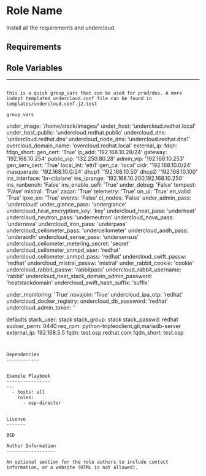Role Name
=========
Install all the requirements and undercloud.

Requirements
------------


Role Variables
--------------
---
```

this is a quick group_vars that can be used for prod/dev. A more indept templated undercloud.conf file can be found in templates/undercloud.conf.j2.test

group_vars
```
under_image: '/home/stack/images/'
under_host: 'undercloud.redhat.local'
under_host_public: 'undercloud.redhat.public' 
undercloud_dns: 'undercloud.redhat.dns'
undercloud_node_dns: 'undercloud.redhat.dns1'
overcloud_domain_name: 'overcloud.redhat.local'
external_ip:
fdqn:
fdqn_short:
gen_cert: 'True'
ip_add: '192.168.10.28/24'
gateway: '192.168.10.254' 
public_vip: '132.250.80.28' 
admin_vip: '192.168.10.253' 
gen_serv_cert: 'True' 
local_int: 'eth1' 
gen_ca: 'local' 
cidr: '192.168.10.0/24' 
masquerade: '192.168.10.0/24'
dhcp1: '192.168.10.50' 
dhcp2: '192.168.10.100' 
ins_interface: 'br-ctlplane' 
ins_iprange: '192.168.10.200,192.168.10.250' 
ins_runbench: 'False' 
ins_enable_uefi: 'True' 
under_debug: 'False' 
tempest: 'False' 
mistral: 'True' 
zaqar: 'True' 
telemetry: 'True' 
on_ui: 'True' 
en_valid: 'True' 
ipxe_en: 'True' 
events: 'False' 
cl_nodes: 'False' 
under_admin_pass: 'undercloud'
under_glance_pass: 'underglance'
undercloud_heat_encryption_key: 'key'
undercloud_heat_pass: 'underheat'
undercloud_neutron_pass: 'underneutron'
undercloud_nova_pass: 'undernova'
undercloud_iron_pass: 'underpass'
undercloud_ceilometer_pass: 'underceilometer'
undercloud_aodh_pass: 'underaodh'
undercloud_sense_pass: 'undersensus'
undercloud_ceilometer_metering_secret: 'secret'
undercloud_ceilometer_snmpd_user: 'redhat'
undercloud_ceilometer_snmpd_pass: 'redhat'
undercloud_swift_passw: 'redhat'
undercloud_mistral_passw: 'mistral'
under_rabbit_cookie: 'cookie'
undercloud_rabbit_passw: 'rabbitpass'
undercloud_rabbit_username: 'rabbit'
undercloud_heat_stack_domain_admin_password: 'heatstackdomain'
undercloud_swift_hash_suffix: 'suffix'

under_monitoring: 'True'
novajoin: 'True'
undercloud_ipa_otp: 'redhat'
undercloud_docker_registry:
undercloud_db_password: 'redhat'
undercloud_admin_token: ''



defaults
stack_user: stack
stack_group: stack
stack_passwd: redhat
sudoer_perm: 0440
req_rpm: python-tripleoclient,git,mariadb-server
external_ip: 192.168.5.5
fqdn: test.osp.redhat.com
fqdn_short: test.osp
```


Dependencies
------------


Example Playbook
----------------
---
  - hosts: all
    roles:
      - osp-director


License
-------

BSD

Author Information
------------------

An optional section for the role authors to include contact information, or a website (HTML is not allowed).
